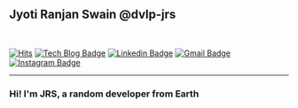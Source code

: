 ## Jyoti Ranjan Swain @dvlp-jrs
<br>

[![Hits](https://hits.seeyoufarm.com/api/count/incr/badge.svg?url=https%3A%2F%2Fgithub.com%2Fdvlp-jrs&count_bg=%2379C83D&title_bg=%23555555&icon=&icon_color=%23E7E7E7&title=Hits&edge_flat=true)](https://hits.seeyoufarm.com)
[![Tech Blog Badge](https://img.shields.io/badge/-Tech%20blog-black?style=flat-square&logo=github&link=https://blog.topcoders.club/author/jrs/)](https://blog.topcoders.club/author/jrs/) 
[![Linkedin Badge](https://img.shields.io/badge/-LinkedIn-blue?style=flat-square&logo=Linkedin&logoColor=white&link=https://www.linkedin.com/in/dvlpjrs)](https://www.linkedin.com/in/dvlpjrs/) 
[![Gmail Badge](https://img.shields.io/badge/Gmail-d14836?style=flat-square&logo=Gmail&logoColor=white&link=mailto:jrs@dvlpjrs.me)](mailto:jrs@dvlpjrs.me) 
[![Instagram Badge](https://img.shields.io/badge/Instagram-1877f2?style=flat-square&logo=instagram&logoColor=white&link=https://www.instagram.com/jrs.codes/)](https://www.instagram.com/jrs.codes/) 

---

### Hi! I'm JRS, a random developer from Earth
